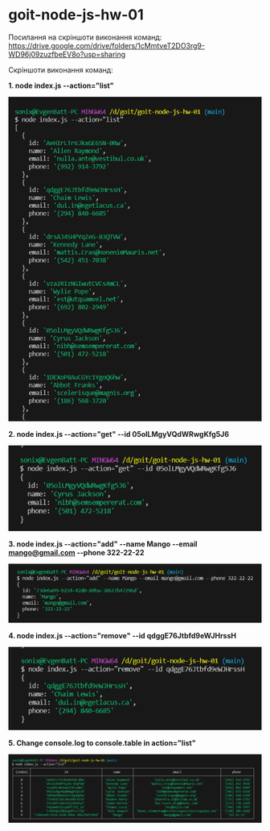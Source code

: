 # goit-node-js-hw-01

Посилання на скріншоти виконання команд:
https://drive.google.com/drive/folders/1cMmtveT2DO3rg9-WD96j09zuzfbeEV8o?usp=sharing


Скріншоти виконання команд:

**1. node index.js --action="list"**

![1_action_list](https://github.com/EvgenBatt/goit-node-js-hw-01/blob/main/img/1_action_list.png)

**2. node index.js --action="get" --id 05olLMgyVQdWRwgKfg5J6**

![2_action_get](https://github.com/EvgenBatt/goit-node-js-hw-01/blob/main/img/2_action_get.png)

**3. node index.js --action="add" --name Mango --email mango@gmail.com --phone 322-22-22**

![3_action_add](https://github.com/EvgenBatt/goit-node-js-hw-01/blob/main/img/3_action_add.png)

**4. node index.js --action="remove" --id qdggE76Jtbfd9eWJHrssH**

![4_action_remove](https://github.com/EvgenBatt/goit-node-js-hw-01/blob/main/img/4_action_remove.png)

**5. Сhange console.log to console.table in action="list"**

![5_change_console_log_to_console_table_list](https://github.com/EvgenBatt/goit-node-js-hw-01/blob/main/img/5_change_console_log_to_console_table_list.png)
